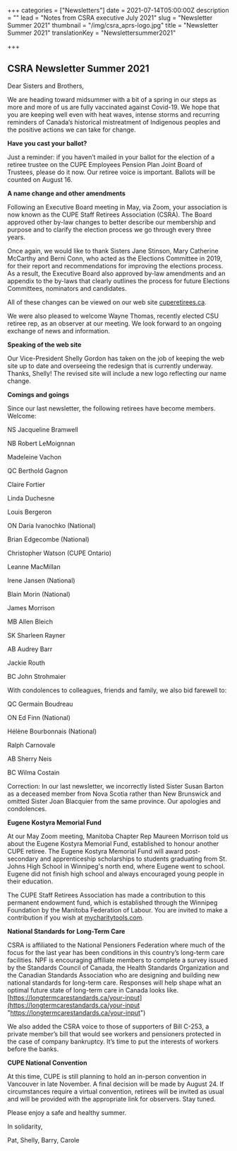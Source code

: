 +++
categories = ["Newsletters"]
date = 2021-07-14T05:00:00Z
description = ""
lead = "Notes from CSRA executive July 2021"
slug = "Newsletter Summer 2021"
thumbnail = "/img/csra_aprs-logo.jpg"
title = "Newsletter Summer 2021"
translationKey = "Newslettersummer2021"

+++
## CSRA Newsletter Summer 2021

Dear Sisters and Brothers,

We are heading toward midsummer with a bit of a spring in our steps as more and more of us are fully vaccinated against Covid-19. We hope that you are keeping well even with heat waves, intense storms and recurring reminders of Canada’s historical mistreatment of Indigenous peoples and the positive actions we can take for change.

**Have you cast your ballot?**

Just a reminder: if you haven’t mailed in your ballot for the election of a retiree trustee on the CUPE Employees Pension Plan Joint Board of Trustees, please do it now. Our retiree voice is important. Ballots will be counted on August 16.

**A name change and other amendments**

Following an Executive Board meeting in May, via Zoom, your association is now known as the CUPE Staff Retirees Association (CSRA). The Board approved other by-law changes to better describe our membership and purpose and to clarify the election process we go through every three years.

Once again, we would like to thank Sisters Jane Stinson, Mary Catherine McCarthy and Berni Conn, who acted as the Elections Committee in 2019, for their report and recommendations for improving the elections process. As a result, the Executive Board also approved by-law amendments and an appendix to the by-laws that clearly outlines the process for future Elections Committees, nominators and candidates.

All of these changes can be viewed on our web site [cuperetirees.ca](http://cuperetirees.ca).

We were also pleased to welcome Wayne Thomas, recently elected CSU retiree rep, as an observer at our meeting. We look forward to an ongoing exchange of news and information.

**Speaking of the web site**

Our Vice-President Shelly Gordon has taken on the job of keeping the web site up to date and overseeing the redesign that is currently underway. Thanks, Shelly! The revised site will include a new logo reflecting our name change.

**Comings and goings**

Since our last newsletter, the following retirees have become members. Welcome:

NS Jacqueline Bramwell

NB Robert LeMoignnan

Madeleine Vachon

QC Berthold Gagnon

Claire Fortier

Linda Duchesne

Louis Bergeron

ON Daria Ivanochko (National)

Brian Edgecombe (National)

Christopher Watson (CUPE Ontario)

Leanne MacMillan

Irene Jansen (National)

Blain Morin (National)

James Morrison

MB Allen Bleich

SK Sharleen Rayner

AB Audrey Barr

Jackie Routh

BC John Strohmaier

With condolences to colleagues, friends and family, we also bid farewell to:

QC Germain Boudreau

ON Ed Finn (National)

Hélène Bourbonnais (National)

Ralph Carnovale

AB Sherry Neis

BC Wilma Costain

Correction: In our last newsletter, we incorrectly listed Sister Susan Barton as a deceased member from Nova Scotia rather than New Brunswick and omitted Sister Joan Blacquier from the same province. Our apologies and condolences.

**Eugene Kostyra Memorial Fund**

At our May Zoom meeting, Manitoba Chapter Rep Maureen Morrison told us about the Eugene Kostyra Memorial Fund, established to honour another CUPE retiree. The Eugene Kostyra Memorial Fund will award post-secondary and apprenticeship scholarships to students graduating from St. Johns High School in Winnipeg's north end, where Eugene went to school. Eugene did not finish high school and always encouraged young people in their education.

The CUPE Staff Retirees Association has made a contribution to this permanent endowment fund, which is established through the Winnipeg Foundation by the Manitoba Federation of Labour. You are invited to make a contribution if you wish at [mycharitytools.com](http://mycharitytools.com).

**National Standards for Long-Term Care**

CSRA is affiliated to the National Pensioners Federation where much of the focus for the last year has been conditions in this country’s long-term care facilities. NPF is encouraging affiliate members to complete a survey issued by the Standards Council of Canada, the Health Standards Organization and the Canadian Standards Association who are designing and building new national standards for long-term care. Responses will help shape what an optimal future state of long-term care in Canada looks like. [https://longtermcarestandards.ca/your-input](https://longtermcarestandards.ca/your-input "https://longtermcarestandards.ca/your-input")

We also added the CSRA voice to those of supporters of Bill C-253, a private member’s bill that would see workers and pensioners protected in the case of company bankruptcy. It’s time to put the interests of workers before the banks.

**CUPE National Convention**

At this time, CUPE is still planning to hold an in-person convention in Vancouver in late November. A final decision will be made by August 24. If circumstances require a virtual convention, retirees will be invited as usual and will be provided with the appropriate link for observers. Stay tuned.

Please enjoy a safe and healthy summer.

In solidarity,

Pat, Shelly, Barry, Carole
